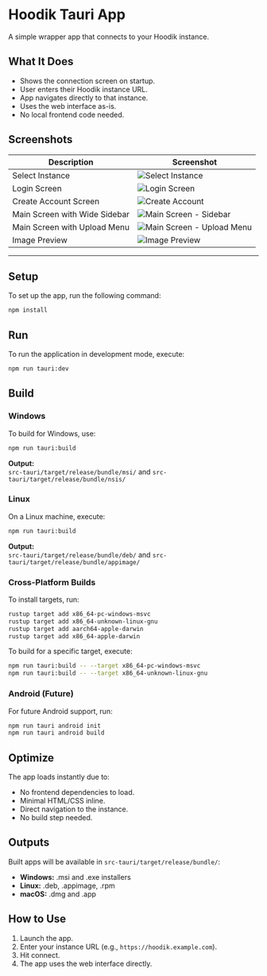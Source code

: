 # Hoodik Tauri App

A simple wrapper app that connects to your Hoodik instance.

## What It Does

- Shows the connection screen on startup.
- User enters their Hoodik instance URL.
- App navigates directly to that instance.
- Uses the web interface as-is.
- No local frontend code needed.

## Screenshots

| Description                                 | Screenshot                                                                                                                                                       |
|---------------------------------------------|------------------------------------------------------------------------------------------------------------------------------------------------------------------|
| Select Instance                             | ![Select Instance](https://qu.ax/TlbPX.png)                               |
| Login Screen                                | ![Login Screen](https://qu.ax/xgLTa.png)                                     |
| Create Account Screen                       | ![Create Account](https://qu.ax/UthQu.png)                                      |
| Main Screen with Wide Sidebar               | ![Main Screen - Sidebar](https://qu.ax/togJL.png)                |
| Main Screen with Upload Menu                | ![Main Screen - Upload Menu](https://qu.ax/YjECP.png)       |
| Image Preview                               | ![Image Preview](https://qu.ax/ktVeF.png)                            |

---

## Setup

To set up the app, run the following command:

```bash
npm install
```

## Run

To run the application in development mode, execute:

```bash
npm run tauri:dev
```

## Build

### Windows

To build for Windows, use:

```bash
npm run tauri:build
```

**Output:**  
`src-tauri/target/release/bundle/msi/` and `src-tauri/target/release/bundle/nsis/`

### Linux

On a Linux machine, execute:

```bash
npm run tauri:build
```

**Output:**  
`src-tauri/target/release/bundle/deb/` and `src-tauri/target/release/bundle/appimage/`

### Cross-Platform Builds

To install targets, run:

```bash
rustup target add x86_64-pc-windows-msvc
rustup target add x86_64-unknown-linux-gnu
rustup target add aarch64-apple-darwin
rustup target add x86_64-apple-darwin
```

To build for a specific target, execute:

```bash
npm run tauri:build -- --target x86_64-pc-windows-msvc
npm run tauri:build -- --target x86_64-unknown-linux-gnu
```

### Android (Future)

For future Android support, run:

```bash
npm run tauri android init
npm run tauri android build
```

## Optimize

The app loads instantly due to:

- No frontend dependencies to load.
- Minimal HTML/CSS inline.
- Direct navigation to the instance.
- No build step needed.

## Outputs

Built apps will be available in `src-tauri/target/release/bundle/`:

- **Windows:** .msi and .exe installers
- **Linux:** .deb, .appimage, .rpm
- **macOS:** .dmg and .app

## How to Use

1. Launch the app.
2. Enter your instance URL (e.g., `https://hoodik.example.com`).
3. Hit connect.
4. The app uses the web interface directly.
